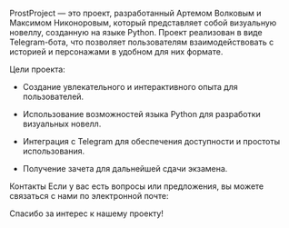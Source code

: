 ProstProject — это проект, разработанный Артемом Волковым и Максимом Никоноровым, который представляет собой визуальную новеллу, созданную на языке Python. Проект реализован в виде Telegram-бота, что позволяет пользователям взаимодействовать с историей и персонажами в удобном для них формате.


Цели проекта:

- Создание увлекательного и интерактивного опыта для пользователей.

- Использование возможностей языка Python для разработки визуальных новелл.

- Интеграция с Telegram для обеспечения доступности и простоты использования.

- Получение зачета для дальнейшей сдачи экзамена.



Контакты
Если у вас есть вопросы или предложения, вы можете связаться с нами по электронной почте:

Спасибо за интерес к нашему проекту!
